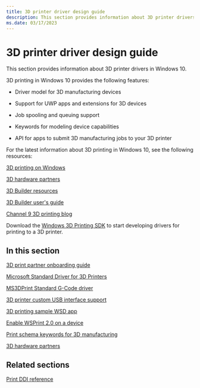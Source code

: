 ```yaml
---
title: 3D printer driver design guide
description: This section provides information about 3D printer drivers in Windows 10.
ms.date: 03/17/2023
---
```


# 3D printer driver design guide

This section provides information about 3D printer drivers in Windows 10.

3D printing in Windows 10 provides the following features:

- Driver model for 3D manufacturing devices

- Support for UWP apps and extensions for 3D devices

- Job spooling and queuing support

- Keywords for modeling device capabilities

- API for apps to submit 3D manufacturing jobs to your 3D printer

For the latest information about 3D printing in Windows 10, see the following resources:

[3D printing on Windows](https://www.microsoft.com/3d-print/windows-3d-printing)

[3D hardware partners](https://www.microsoft.com/3d-print/printing-partners)

[3D Builder resources](https://www.microsoft.com/3d-print/3d-builder-resources)

[3D Builder user's guide](https://www.microsoft.com/3d-print/3d-builder-users-guide)

[Channel 9 3D printing blog](https://channel9.msdn.com/Blogs/3D-Printing)

Download the [Windows 3D Printing SDK](https://download.microsoft.com/download/6/2/7/62727B7E-D493-4B7E-9429-56FF84365852/MS3DPrinting.msi) to start developing drivers for printing to a 3D printer.

## In this section

[3D print partner onboarding guide](3d-partner-onboarding-guide.md)

[Microsoft Standard Driver for 3D Printers](microsoft-standard-driver-for-3d-printers-.md)

[MS3DPrint Standard G-Code driver](ms3dprint-standard-g-code-driver.md)

[3D printer custom USB interface support](3d-printer-custom-usb-interface.md)

[3D printing sample WSD app](3d-printing-sample-wsd-app.md)

[Enable WSPrint 2.0 on a device](enabling-wsprint-on-a-device.md)

[Print schema keywords for 3D manufacturing](print-schema-keywords-for-3d-manufacturing.md)

[3D hardware partners](3d-printing-partners.md)

## Related sections

[Print DDI reference](/windows-hardware/drivers/ddi/_print)
